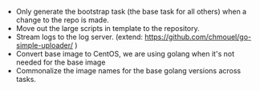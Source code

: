 * Only generate the bootstrap task (the base task for all others) when a change to the repo is made.
* Move out the large scripts in template to the repository.
* Stream logs to the log server. (extend: https://github.com/chmouel/go-simple-uploader/ )
* Convert base image to CentOS, we are using golang when it's not needed for the base image
* Commonalize the image names for the base golang versions across tasks.
